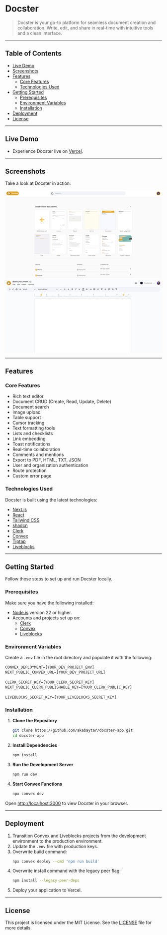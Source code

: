 # Docster

> Docster is your go-to platform for seamless document creation and collaboration. Write, edit, and share in real-time with intuitive tools and a clean interface.

---

## Table of Contents

- [Live Demo](#live-demo)
- [Screenshots](#screenshots)
- [Features](#features)
  - [Core Features](#core-features)
  - [Technologies Used](#technologies-used)
- [Getting Started](#getting-started)
  - [Prerequisites](#prerequisites)
  - [Environment Variables](#environment-variables)
  - [Installation](#installation)
- [Deployment](#deployment)
- [License](#license)

---

## Live Demo

- Experience Docster live on [Vercel](https://docster-app.vercel.app/).

---

## Screenshots

Take a look at Docster in action:

![Screenshot 1](/public/screen1.png)
![Screenshot 2](/public/screen2.png)

---

## Features

### Core Features

- Rich text editor
- Document CRUD (Create, Read, Update, Delete)
- Document search
- Image upload
- Table support
- Cursor tracking
- Text formatting tools
- Lists and checklists
- Link embedding
- Toast notifications
- Real-time collaboration
- Comments and mentions
- Export to PDF, HTML, TXT, JSON
- User and organization authentication
- Route protection
- Custom error page

### Technologies Used

Docster is built using the latest technologies:

- [Next.js](https://nextjs.org/)
- [React](https://reactjs.org/)
- [Tailwind CSS](https://tailwindcss.com/)
- [shadcn](https://ui.shadcn.com/)
- [Clerk](https://clerk.com/)
- [Convex](https://www.convex.dev/)
- [Tiptap](https://tiptap.dev/)
- [Liveblocks](https://liveblocks.io/)

---

## Getting Started

Follow these steps to set up and run Docster locally.

### Prerequisites

Make sure you have the following installed:

- [Node.js](https://nodejs.org/en) version 22 or higher.
- Accounts and projects set up on:
  - [Clerk](https://dashboard.clerk.com/sign-up)
  - [Convex](https://www.convex.dev/start)
  - [Liveblocks](https://liveblocks.io/api/auth/signup)

### Environment Variables

Create a `.env` file in the root directory and populate it with the following:

```env
CONVEX_DEPLOYMENT=[YOUR_DEV_PROJECT_ENV]
NEXT_PUBLIC_CONVEX_URL=[YOUR_DEV_PROJECT_URL]

CLERK_SECRET_KEY=[YOUR_CLERK_SECRET_KEY]
NEXT_PUBLIC_CLERK_PUBLISHABLE_KEY=[YOUR_CLERK_PUBLIC_KEY]

LIVEBLOCKS_SECRET_KEY=[YOUR_LIVEBLOCKS_SECRET_KEY]
```

### Installation

1. **Clone the Repository**

   ```bash
   git clone https://github.com/akabaytar/docster-app.git
   cd docster-app
   ```

2. **Install Dependencies**

   ```bash
   npm install
   ```

3. **Run the Development Server**

   ```bash
   npm run dev
   ```

4. **Start Convex Functions**
   ```bash
   npx convex dev
   ```

Open [http://localhost:3000](http://localhost:3000) to view Docster in your browser.

---

## Deployment

1. Transition Convex and Liveblocks projects from the development environment to the production environment.
2. Update the `.env` file with production keys.
3. Overwrite build command:
   ```bash
   npx convex deploy --cmd 'npm run build'
   ```
4. Overwrite install command with the legacy peer flag:
   ```bash
   npm install --legacy-peer-deps
   ```
5. Deploy your application to Vercel.

---

## License

This project is licensed under the MIT License. See the [LICENSE](LICENSE.md) file for more details.
